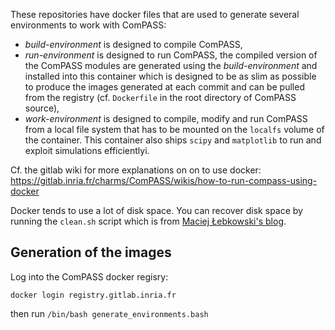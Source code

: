 These repositories have docker files that are used to generate
several environments to work with ComPASS:
  - *build-environment* is designed to compile ComPASS,
  - *run-environment* is designed to run ComPASS, the compiled version of the
ComPASS modules are generated using the *build-environment* and installed into
this container which is designed to be as slim as possible to produce
the images generated at each commit and can be pulled
from the registry (cf. `Dockerfile` in the root directory of ComPASS source),
  - *work-environment* is designed to compile, modify and run ComPASS from a
local file system that has to be mounted on the `localfs` volume of the container.
This container also ships `scipy` and `matplotlib` to run and exploit simulations
efficientlyi.

Cf. the gitlab wiki for more explanations on on to use docker:
https://gitlab.inria.fr/charms/ComPASS/wikis/how-to-run-compass-using-docker

Docker tends to use a lot of disk space.
You can recover disk space by running the `clean.sh` script which is from
[Maciej Łebkowski's blog](https://lebkowski.name/docker-volumes/).

## Generation of the images

Log into the ComPASS docker regisry:

```shell
docker login registry.gitlab.inria.fr
```

then run `/bin/bash generate_environments.bash`

